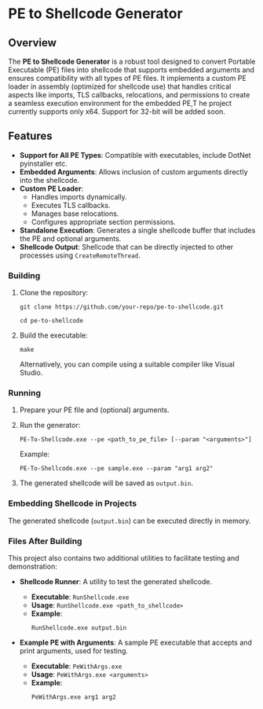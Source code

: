  
# PE to Shellcode Generator

## Overview

The **PE to Shellcode Generator** is a robust tool designed to convert Portable Executable (PE) files into shellcode that supports embedded arguments and ensures compatibility with all types of PE files. It implements a custom PE loader in assembly (optimized for shellcode use) that handles critical aspects like imports, TLS callbacks, relocations, and permissions to create a seamless execution environment for the embedded PE,T he project currently supports only x64. Support for 32-bit will be added soon.

## Features

- **Support for All PE Types**: Compatible with executables, include DotNet pyinstaller etc.
- **Embedded Arguments**: Allows inclusion of custom arguments directly into the shellcode.
- **Custom PE Loader**:
  - Handles imports dynamically.
  - Executes TLS callbacks.
  - Manages base relocations.
  - Configures appropriate section permissions.
- **Standalone Execution**: Generates a single shellcode buffer that includes the PE and optional arguments.
- **Shellcode Output**: Shellcode that can be directly injected to other processes using `CreateRemoteThread`.


### Building

1. Clone the repository:

   `git clone https://github.com/your-repo/pe-to-shellcode.git`

   `cd pe-to-shellcode`

2. Build the executable:

   `make`

   Alternatively, you can compile using a suitable compiler like Visual Studio.

### Running

1. Prepare your PE file and (optional) arguments.
2. Run the generator:

   `PE-To-Shellcode.exe --pe <path_to_pe_file> [--param "<arguments>"]`

   Example:

   `PE-To-Shellcode.exe --pe sample.exe --param "arg1 arg2"`

3. The generated shellcode will be saved as `output.bin`.

### Embedding Shellcode in Projects

The generated shellcode (`output.bin`) can be executed directly in memory.

### Files After Building

This project also contains two additional utilities to facilitate testing and demonstration:

- **Shellcode Runner**: A utility to test the generated shellcode.
  - **Executable**: `RunShellcode.exe`
  - **Usage**: `RunShellcode.exe <path_to_shellcode>`
  - **Example**:
    ```
    RunShellcode.exe output.bin
    ```

- **Example PE with Arguments**: A sample PE executable that accepts and print arguments, used for testing.
  - **Executable**: `PeWithArgs.exe`
  - **Usage**: `PeWithArgs.exe <arguments>`
  - **Example**:
    ```
    PeWithArgs.exe arg1 arg2
    ```


